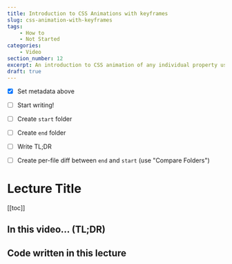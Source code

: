 ```yaml
---
title: Introduction to CSS Animations with keyframes
slug: css-animation-with-keyframes
tags:
    - How to
    - Not Started
categories:
    - Video
section_number: 12
excerpt: An introduction to CSS animation of any individual property using the @keyframes syntax.
draft: true
---
```


- [x] Set metadata above
- [ ] Start writing!
- [ ] Create `start` folder
- [ ] Create `end` folder
- [ ] Write TL;DR
- [ ] Create per-file diff between `end` and `start` (use "Compare Folders")


# Lecture Title

[[toc]]

## In this video... (TL;DR)

## Code written in this lecture
